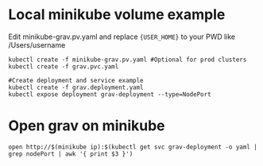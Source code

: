 # Local minikube volume example
	
Edit minikube-grav.pv.yaml and replace `{USER_HOME}` to your PWD like /Users/username

	kubectl create -f minikube-grav.pv.yaml #Optional for prod clusters
	kubectl create -f grav.pvc.yaml
	
	#Create deployment and service example
	kubectl create -f grav.deployment.yaml
	kubectl expose deployment grav-deployment --type=NodePort

# Open grav on minikube

	open http://$(minikube ip):$(kubectl get svc grav-deployment -o yaml | grep nodePort | awk '{ print $3 }')